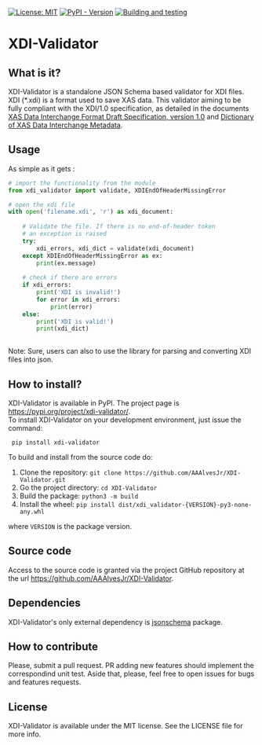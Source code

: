 [![License: MIT](https://img.shields.io/badge/License-MIT-yellow.svg)](https://opensource.org/licenses/MIT)
[![PyPI - Version](https://img.shields.io/pypi/v/xdi-validator?pypiBaseUrl=https%3A%2F%2Fpypi.org&style=flat-square)](https://pypi.org/project/xdi-validator/)
[![Building and testing](https://github.com/AAAlvesJr/XDI-Validator/actions/workflows/python-test.yml/badge.svg)](https://github.com/AAAlvesJr/XDI-Validator/actions/workflows/python-test.yml)

# XDI-Validator

## What is it?

XDI-Validator is a standalone JSON Schema based validator for XDI files.
XDI (*.xdi) is a format used to save XAS data. This validator aiming to be
fully compliant with the XDI/1.0 specification, as detailed in the documents 
[XAS Data Interchange Format Draft Specification, version 1.0](https://github.com/XraySpectroscopy/XAS-Data-Interchange/blob/master/specification/xdi_spec.pdf)
and [Dictionary of XAS Data Interchange Metadata](https://github.com/XraySpectroscopy/XAS-Data-Interchange/blob/master/specification/xdi_dictionary.pdf).

## Usage 

As simple as it gets : 

```python
# import the functionality from the module
from xdi_validator import validate, XDIEndOfHeaderMissingError

# open the xdi file
with open('filename.xdi', 'r') as xdi_document:
    
    # Validate the file. If there is no end-of-header token
    # an exception is raised
    try:
        xdi_errors, xdi_dict = validate(xdi_document)
    except XDIEndOfHeaderMissingError as ex:
        print(ex.message)
        
    # check if there are errors
    if xdi_errors:
        print('XDI is invalid!')
        for error in xdi_errors:
            print(error)
    else:
        print('XDI is valid!')
        print(xdi_dict)
    
```

Note: Sure, users can also to use the library for parsing and converting XDI files into json. 

## How to install?

XDI-Validator is available in PyPI. The project page is https://pypi.org/project/xdi-validator/.  
To install XDI-Validator on your development environment, just issue the command:

```terminal
 pip install xdi-validator
```
To build and install from the source code do:

1. Clone the repository: `git clone https://github.com/AAAlvesJr/XDI-Validator.git`
2. Go the project directory: `cd XDI-Validator`
3. Build the package: `python3 -m build`
4. Install the wheel: `pip install dist/xdi_validator-{VERSION}-py3-none-any.whl`

where `VERSION` is the package version. 

## Source code

Access to the source code is granted via the project GitHub repository at the
url  https://github.com/AAAlvesJr/XDI-Validator.

## Dependencies 

XDI-Validator's only external dependency is [jsonschema](https://pypi.org/project/jsonschema/) package. 

## How to contribute 

Please, submit a pull request. PR adding new features should implement the correspondind unit test. 
Aside that, please, feel free to open issues for bugs and features requests. 

## License 

XDI-Validator is available under the MIT license. See the LICENSE file for more info.
